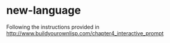 # new-language
Following the instructions provided in http://www.buildyourownlisp.com/chapter4_interactive_prompt
